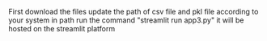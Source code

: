 First download the files 
update the path of csv file and pkl file according to your system in path
run the command 
"streamlit run app3.py"
it will be hosted on the streamlit platform
